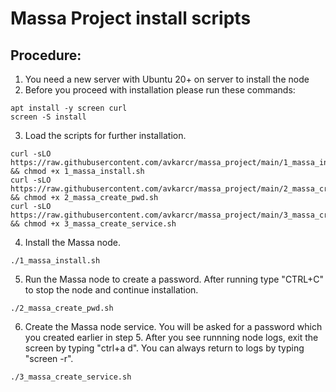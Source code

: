 # Massa Project install scripts
## Procedure:
1. You need a new server with Ubuntu 20+ on server to install the node
2. Before you proceed with installation please run these commands:
```
apt install -y screen curl
screen -S install
```
3. Load the scripts for further installation.
```
curl -sLO https://raw.githubusercontent.com/avkarcr/massa_project/main/1_massa_install.sh && chmod +x 1_massa_install.sh
curl -sLO https://raw.githubusercontent.com/avkarcr/massa_project/main/2_massa_create_pwd.sh && chmod +x 2_massa_create_pwd.sh
curl -sLO https://raw.githubusercontent.com/avkarcr/massa_project/main/3_massa_create_service.sh && chmod +x 3_massa_create_service.sh
```
4. Install the Massa node.
```
./1_massa_install.sh
```
5. Run the Massa node to create a password.
After running type "CTRL+C" to stop the node and continue installation.
```
./2_massa_create_pwd.sh
```
6. Create the Massa node service. You will be asked for a password which you created earlier in step 5.
After you see runnning node logs, exit the screen by typing "ctrl+a d".
You can always return to logs by typing "screen -r".
```
./3_massa_create_service.sh
```
